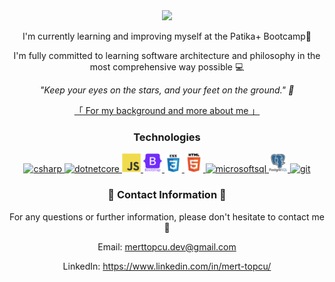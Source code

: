 <!-- Animated Hey!  -->
<div align="center">
<img src="https://readme-typing-svg.demolab.com?font=Inconsolata&weight=500&size=50&duration=2200&pause=0&color=E8765C&center=true&vCenter=true&multiline=true&repeat=false&random=false&width=1300&height=140&lines=Hey+there!;I+am+Mert.+Pleasure+to+having+you!" width="70%" />

<!-- Bio  -->
<p align="center">
I'm currently learning and improving myself at the Patika+ Bootcamp💼
</p>

<p align="center">
I'm fully committed to learning software architecture and philosophy in the most comprehensive way possible 💻
</p>

<p align="center">
    <i>"Keep your eyes on the stars, and your feet on the ground." 🔭 </i>
</p>

<!-- My link.tr direction  -->
<p align="center">
    <a href="https://linktr.ee/mert_topcu" target="_blank">「 For my background and more about me 」</a>
</p>


<!-- Technology icons part  -->
<h3 align="center">Technologies</h3>
<p align="center"> 
<a href="https://docs.microsoft.com/en-us/dotnet/csharp/" target="_blank" rel=”noopener”> <img src="https://seeklogo.com/images/C/c-sharp-c-logo-02F17714BA-seeklogo.com.png" alt="csharp" width="27" height="30"/> </a>
<a href="https://dotnet.microsoft.com/" target="_blank" rel=”noopener”> <img src="https://upload.wikimedia.org/wikipedia/commons/thumb/e/ee/.NET_Core_Logo.svg/1200px-.NET_Core_Logo.svg.png" alt="dotnetcore" width="30" height="30"/> </a>
<a href="https://developer.mozilla.org/en-US/docs/Web/JavaScript" target="_blank" rel=”noopener”> <img src="https://raw.githubusercontent.com/devicons/devicon/master/icons/javascript/javascript-original.svg" alt="javascript" width="30" height="30"/> </a> 
<a href="https://getbootstrap.com" target="_blank" rel=”noopener”> <img src="https://raw.githubusercontent.com/devicons/devicon/master/icons/bootstrap/bootstrap-plain-wordmark.svg" alt="bootstrap" width="30" height="30"/> </a>
<a href="https://www.w3schools.com/css/" target="_blank" rel=”noopener”> <img src="https://raw.githubusercontent.com/devicons/devicon/master/icons/css3/css3-original-wordmark.svg" alt="css3" width="28" height="28"/> </a> 
<a href="https://www.w3.org/html/" target="_blank" rel=”noopener”> <img src="https://raw.githubusercontent.com/devicons/devicon/master/icons/html5/html5-original-wordmark.svg" alt="html5" width="30" height="30"/> </a> 
<a href="https://https://www.microsoft.com/en-us/sql-server/sql-server-downloads" target="_blank" rel=”noopener”> <img src="https://uxwing.com/wp-content/themes/uxwing/download/brands-and-social-media/sql-server-icon.png" alt="microsoftsql" width="30" height="30"/> </a>
<a href="https://www.postgresql.org" target="_blank" rel=”noopener”> <img src="https://raw.githubusercontent.com/devicons/devicon/master/icons/postgresql/postgresql-original-wordmark.svg" alt="postgresql" width="30" height="30"/> </a>
<a href="https://git-scm.com/" target="_blank" rel=”noopener”> <img src="https://www.vectorlogo.zone/logos/git-scm/git-scm-icon.svg" alt="git" width="30" height="30"/> </a>
<!-- Soon ...  

<a href="https://reactjs.org/" target="_blank" rel=”noopener”> <img src="https://upload.wikimedia.org/wikipedia/commons/thumb/4/47/React.svg/1200px-React.svg.png" alt="react" width="33" height="30"/> </a> 
-->

    
<!-- Contact information part  -->
### :incoming_envelope: Contact Information :incoming_envelope:

For any questions or further information, please don't hesitate to contact me :pray:

Email: merttopcu.dev@gmail.com

LinkedIn: https://www.linkedin.com/in/mert-topcu/


<!--Github Api Statistics 

    <a href="https://github.com/Chessfull" style="flex: 1; text-align: center;">
        <img src="https://github-readme-streak-stats.herokuapp.com/?user=Chessfull&theme=radical&border=7F3FBF&background=0D1117" alt="GitHub streak"style="max-height: 10px; width: 40%;">
    </a>
<a href="https://github.com/Chessfull" style="flex: 1; text-align: center;">
        <img src="https://denvercoder1-github-readme-stats.vercel.app/api/top-langs/?username=Chessfull&langs_count=8&layout=compact&theme=react&border_color=7F3FBF&bg_color=0D1117&title_color=F85D7F&icon_color=F8D866" alt="Top Languages" height="130px" width= 40%;>
    </a> -->
 

<!--
**Chessfull/Chessfull** is a ✨ _special_ ✨ repository because its `README.md` (this file) appears on your GitHub profile.

Here are some ideas to get you started:

- 🔭 I’m currently working on ...
- 🌱 I’m currently learning ...
- 👯 I’m looking to collaborate on ...
- 🤔 I’m looking for help with ...
- 💬 Ask me about ...
- 📫 How to reach me: ...
- 😄 Pronouns: ...
- ⚡ Fun fact: ...
-->
